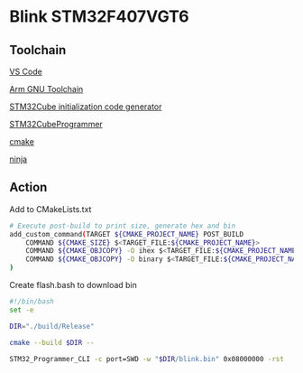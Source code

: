 # Blink STM32F407VGT6

## Toolchain

[VS Code](https://code.visualstudio.com/)

[Arm GNU Toolchain](https://developer.arm.com/downloads/-/arm-gnu-toolchain-downloads)

[STM32Cube initialization code generator](https://www.st.com/en/development-tools/stm32cubemx.html)

[STM32CubeProgrammer](https://www.st.com/en/development-tools/stm32cubeprog.html)

[cmake](https://cmake.org/download/)

[ninja](https://github.com/ninja-build/ninja/releases)

## Action

Add to CMakeLists.txt

```bash
# Execute post-build to print size, generate hex and bin
add_custom_command(TARGET ${CMAKE_PROJECT_NAME} POST_BUILD
    COMMAND ${CMAKE_SIZE} $<TARGET_FILE:${CMAKE_PROJECT_NAME}>
    COMMAND ${CMAKE_OBJCOPY} -O ihex $<TARGET_FILE:${CMAKE_PROJECT_NAME}> ${CMAKE_PROJECT_NAME}.hex
    COMMAND ${CMAKE_OBJCOPY} -O binary $<TARGET_FILE:${CMAKE_PROJECT_NAME}> ${CMAKE_PROJECT_NAME}.bin
)
```

Create flash.bash to download bin

```bash
#!/bin/bash
set -e

DIR="./build/Release"

cmake --build $DIR --

STM32_Programmer_CLI -c port=SWD -w "$DIR/blink.bin" 0x08000000 -rst
```